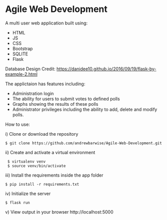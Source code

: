 # Agile Web Development
A multi user web application built using:
  - HTML 
  - JS 
  - CSS 
  - Bootstrap 
  - SQLITE  
  - Flask

Database Design Credit: https://danidee10.github.io/2016/09/19/flask-by-example-2.html

The applictaion has features including:
  - Administration login
  - The ability for users to submit votes to defined polls
  - Graphs showing the results of these polls
  - Administrator privileges including the ability to add, delete and modify polls.
  
 How to use:
   
   i) Clone or download the repository
   ``` 
   $ git clone https://github.com/andrewbarwise/Agile-Web-Development.git
   ```
 
 ii) Create and activate a virtual environment
  ``` 
   $ virtualenv venv
   $ source venv/bin/activate
   ```
   
 iii) Install the requirements inside the app folder
   ```
   $ pip install -r requirements.txt
   ```
   
 iv) Initialize the server
   ```
   $ flask run
   ```
   
 v) View output in your browser
   http://localhost:5000
  
  
